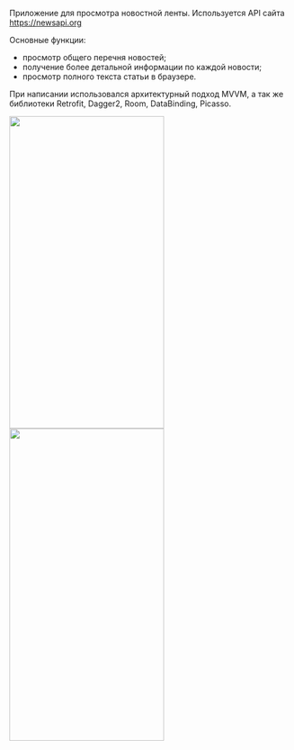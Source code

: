 Приложение для просмотра новостной ленты. Используется API сайта https://newsapi.org

Основные функции:
 - просмотр общего перечня новостей;
 - получение более детальной информации по каждой новости;
 - просмотр полного текста статьи в браузере.
 
 При написании использовался архитектурный подход MVVM, а так же библиотеки Retrofit, Dagger2, Room, DataBinding, Picasso.
 
 <img src="https://github.com/blablabla135/Screenshots/blob/master/MyNewsApp%20(1).png" width="275" height="555"> <img src="https://github.com/blablabla135/Screenshots/blob/master/MyNewsApp%20(2).png" width="275" height="555">
